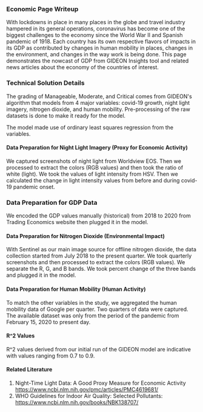 ### Economic Page Writeup
With lockdowns in place in many places in the globe and travel industry hampered in its general operations, coronavirus has become one of the biggest challenges to the economy since the World War II and Spanish pandemic of 1918. Each country has its own respective flavors of impacts in its GDP as contributed by changes in human mobility in places, changes in the environment, and changes in the way work is being done. This page demonstrates the nowcast of GDP from GIDEON Insights tool and related news articles about the economy of the countries of interest.


### Technical Solution Details

The grading of Manageable, Moderate, and Critical comes from GIDEON's algorithm that models from 4 major variables: covid-19 growth, night light imagery, nitrogen dioxide, and human mobility. Pre-processing of the raw datasets is done to make it ready for the model.

The model made use of ordinary least squares regression from the variables. 

#### Data Preparation for Night Light Imagery (Proxy for Economic Activity)
We captured screenshots of night light from Worldview EOS. Then we processed to extract the colors (RGB values) and then took the ratio of white (light). We took the values of light intensity from HSV. Then we calculated the change in light intensity values from before and during covid-19 pandemic onset. 

### Data Preparation for GDP Data
We encoded the GDP values manually (historical) from 2018 to 2020 from Trading Economics website then plugged it in the model. 

#### Data Preparation for Nitrogen Dioxide (Environmental Impact)
With Sentinel as our main image source for offline nitrogen dioxide, the data collection started from July 2018 to the present quarter. We took quarterly screenshots and then processed to extract the colors (RGB values). We separate the R, G, and B bands. We took percent change of the three bands and plugged it in the model. 

#### Data Preparation for Human Mobility (Human Activity)
To match the other variables in the study, we aggregated the human mobility data of Google per quarter. Two quarters of data were captured. The available dataset was only from the period of the pandemic from February 15, 2020 to present day. 

#### R^2 Values
R^2 values derived from our initial run of the GIDEON model are indicative with values ranging from 0.7 to 0.9. 

#### Related Literature
1. Night-Time Light Data: A Good Proxy Measure for Economic Activity https://www.ncbi.nlm.nih.gov/pmc/articles/PMC4619681/
2. WHO Guidelines for Indoor Air Quality: Selected Pollutants: https://www.ncbi.nlm.nih.gov/books/NBK138707/
